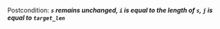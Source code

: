 Postcondition: ***`s` remains unchanged, `i` is equal to the length of `s`, `j` is equal to `target_len`***